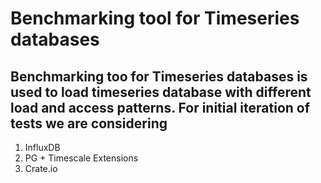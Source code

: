 # Benchmarking tool for Timeseries databases

## Benchmarking too for Timeseries databases is used to load timeseries database with different load and access patterns. For initial iteration of tests we are considering 
1. InfluxDB
2. PG + Timescale Extensions
3. Crate.io